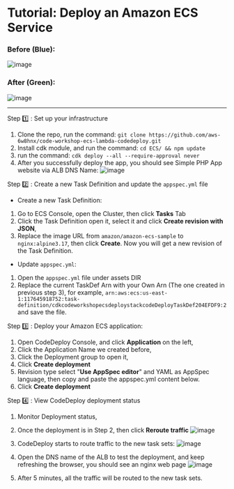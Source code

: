 # Tutorial: Deploy an Amazon ECS Service

### Before (Blue):
![image](https://github.com/aws-6w8hnx/code-workshop-ecs-lambda-codedeploy/assets/29943707/1c477eb7-50a2-49ec-be89-b869659453e5)


### After (Green):

![image](https://github.com/aws-6w8hnx/code-workshop-ecs-lambda-codedeploy/assets/29943707/6c5d7dd3-bfcd-44fc-b24e-7de3f0dce4db)


---

Step :one: : Set up your infrastructure

1. Clone the repo, run the command: `git clone https://github.com/aws-6w8hnx/code-workshop-ecs-lambda-codedeploy.git`
2. Install cdk module, and run the command: `cd ECS/ && npm update`
3. run the command: `cdk deploy --all --require-approval never`
4. After you successfully deploy the app, you should see Simple PHP App website via ALB DNS Name:
![image](https://github.com/aws-6w8hnx/code-workshop-ecs-lambda-codedeploy/assets/29943707/388164f5-8311-4024-8760-5808cc4b704b)



Step :two: : Create a new Task Definition and update the `appspec.yml` file
- Create a new Task Definition:
1. Go to ECS Console, open the Cluster, then click **Tasks** Tab
2. Click the Task Definition open it, select it and click **Create revision with JSON**,
3. Replace the image URL from `amazon/amazon-ecs-sample` to `nginx:alpine3.17`, then click **Create**. Now you will get a new revision of the Task Definition.

- Update `appspec.yml`:
1. Open the `appspec.yml` file under assets DIR
2. Replace the current TaskDef Arn with your Own Arn (The one created in previous step 3), for example, `arn:aws:ecs:us-east-1:117645918752:task-definition/cdkcodeworkshopecsdeploystackcodeDeployTaskDef204EFDF9:2` and save the file.


Step :three: : Deploy your Amazon ECS application:
1. Open CodeDeploy Console, and click **Application** on the left,
2. Click the Application Name we created before,
3. Click the Deployment group to open it,
4. Click **Create deployment**
5. Revision type select "**Use AppSpec editor**" and YAML as AppSpec language, then copy and paste the appspec.yml content below.
6. Click **Create deployment**

Step :four: : View CodeDeploy deployment status
1. Monitor Deployment status,
2. Once the deployment is in Step 2, then click **Reroute traffic**
![image](https://github.com/aws-6w8hnx/code-workshop-ecs-lambda-codedeploy/assets/29943707/b69204f8-5fe0-426f-bc22-b3e69c982823)


3. CodeDeploy starts to route traffic to the new task sets:
![image](https://github.com/aws-6w8hnx/code-workshop-ecs-lambda-codedeploy/assets/29943707/8d2ca4a2-9b78-41d0-b857-67a05af360a5)


4. Open the DNS name of the ALB to test the deployment, and keep refreshing the browser, you should see an nginx web page
![image](https://github.com/aws-6w8hnx/code-workshop-ecs-lambda-codedeploy/assets/29943707/3ca2f7a5-ee0e-4573-8c6c-002f9233d777)


5. After 5 minutes, all the traffic will be routed to the new task sets.
